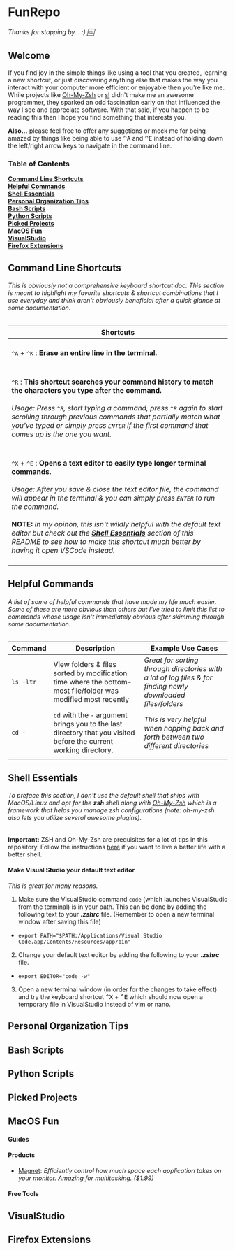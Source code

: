 # FunRepo
###### _Thanks for stopping by..._ :)  &#x1F192; 
## Welcome
If you find joy in the simple things like using a tool that you created, learning a new shortcut, or just discovering anything else that makes the way you interact with your computer more efficient or enjoyable then you're like me. While projects like [Oh-My-Zsh](https://github.com/robbyrussell/oh-my-zsh.git) or [sl](https://github.com/mtoyoda/sl.git) didn't make me an awesome programmer, they sparked an odd fascination early on that influenced the way I see and appreciate software. With that said, if you happen to be reading this then I hope you find something that interests you.

<b>Also...</b> please feel free to offer any suggetions or mock me for being amazed by things like being able to use <kbd>^</kbd><kbd>A</kbd> and <kbd>^</kbd><kbd>E</kbd> instead of holding down the left/right arrow keys to navigate in the command line.

### Table of Contents
**[Command Line Shortcuts](#command-line-shortcuts)**<br>
**[Helpful Commands](#helpful-commands)**<br>
**[Shell Essentials](#shell-essentials)**<br>
**[Personal Organization Tips](#personal-organization-tips)**<br>
**[Bash Scripts](#bash-scripts)**<br>
**[Python Scripts](#python-scripts)**<br>
**[Picked Projects](#picked-projects)**<br>
**[MacOS Fun](#macos-fun)**<br>
**[VisualStudio](#visualstudio)**<br>
**[Firefox Extensions](#firefox-extensions)**<br>

## Command Line Shortcuts
###### _This is obviously not a comprehensive keyboard shortcut doc. This section is meant to highlight my favorite shortcuts & shortcut combinations that I use everyday and think aren't obviously beneficial after a quick glance at some documentation._

| Shortcuts |
| ------------- |
|<br> <kbd>^</kbd><kbd>A</kbd> + <kbd>^</kbd><kbd>K</kbd> : <b>Erase an entire line in the terminal.</b> <br><br>|
|<br> <kbd>^</kbd><kbd>R</kbd> : <b>This shortcut searches your command history to match the characters you type after the command.</b> <br><br>_Usage: Press <kbd>^</kbd><kbd>R</kbd>, start typing a command, press <kbd>^</kbd><kbd>R</kbd> again to start scrolling through previous commands that partially match what you've typed or simply press <kbd>ENTER</kbd> if the first command that comes up is the one you want._ <br><br>|
|<br> <kbd>^</kbd><kbd>X</kbd> + <kbd>^</kbd><kbd>E</kbd> : <b>Opens a text editor to easily type longer terminal commands.</b><br><br>_Usage: After you save & close the text editor file, the command will appear in the terminal & you can simply press <kbd>ENTER</kbd> to run the command._<br><br><b>NOTE:</b> _In my opinon, this isn't wildly helpful with the default text editor but check out the **[Shell Essentials](#shell-essentials)** section of this README to see how to make this shortcut much better by having it open VSCode instead._ <br><br>|


## Helpful Commands
###### _A list of some of helpful commands that have made my life much easier. Some of these are more obvious than others but I've tried to limit this list to commands whose usage isn't immediately obvious after skimming through some documentation._ 
| Command  | Description | Example Use Cases |
| ------------- | ------------- | ------------- |
| `ls -ltr`  | View folders & files sorted by modification time where the bottom-most file/folder was modified most recently   |_Great for sorting through directories with a lot of log files & for finding newly downloaded files/folders_|
| `cd -` | `cd` with the `-` argument brings you to the last directory that you visited before the current working directory. | _This is very helpful when hopping back and forth between two different directories_|
||||

## Shell Essentials
###### _To preface this section, I don't use the default shell that ships with MacOS/Linux and opt for the <b>zsh</b> shell along with [Oh-My-Zsh](https://github.com/robbyrussell/oh-my-zsh.git) which is a framework that helps you manage zsh configurations (note: oh-my-zsh also lets you utilize several awesome plugins)._

<b>Important:</b> ZSH and Oh-My-Zsh are prequisites for a lot of tips in this repository. Follow the instructions [here](https://github.com/robbyrussell/oh-my-zsh.git) if you want to live a better life with a better shell. 
#### Make Visual Studio your default text editor
_This is great for many reasons._
1. Make sure the VisualStudio command `code` (which launches VisualStudio from the terminal) is in your path. This can be done by adding the following text to your _<b>.zshrc</b>_ file. (Remember to open a new terminal window after saving this file)
  * `export PATH="$PATH:/Applications/Visual Studio Code.app/Contents/Resources/app/bin"`
2. Change your default text editor by adding the following to your _<b>.zshrc</b>_ file.
  * `export EDITOR="code -w"`
3. Open a new terminal window (in order for the changes to take effect) and try the keyboard shortcut <kbd>^</kbd><kbd>X</kbd> + <kbd>^</kbd><kbd>E</kbd> which should now open a temporary file in VisualStudio instead of vim or nano.

## Personal Organization Tips

## Bash Scripts

## Python Scripts

## Picked Projects

## MacOS Fun
#### Guides
#### Products
- [Magnet](https://apps.apple.com/us/app/magnet/id441258766?mt=12): _Efficiently control how much space each application takes on your monitor. Amazing for multitasking. ($1.99)_
#### Free Tools
## VisualStudio


## Firefox Extensions
